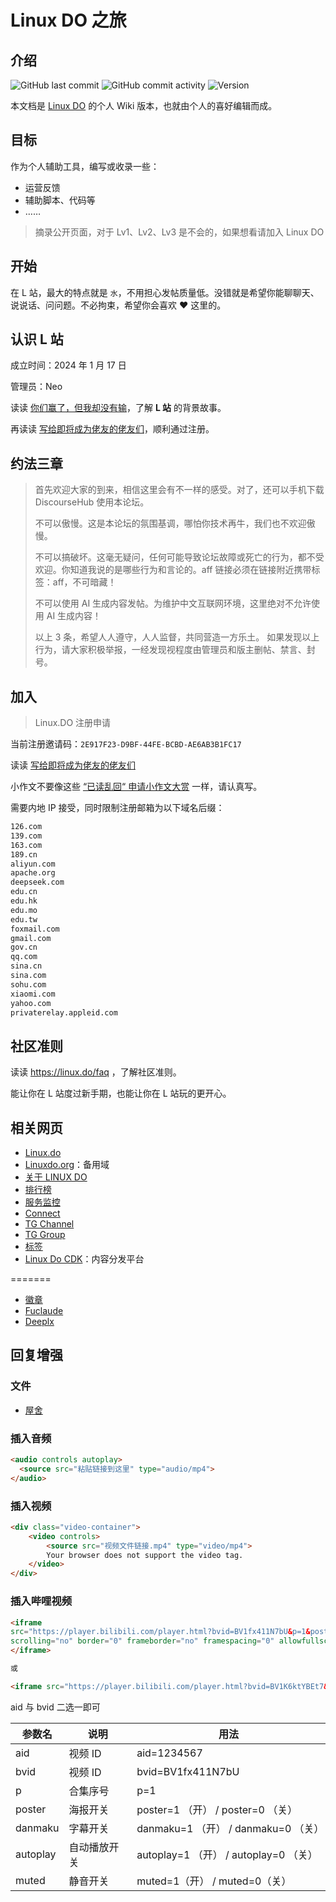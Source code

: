 # Linux DO 之旅

## 介绍

![GitHub last commit](https://img.shields.io/github/last-commit/Dismantle0488/travel-to-linux.do)   ![GitHub commit activity](https://img.shields.io/github/commit-activity/m/Dismantle0488/travel-to-linux.do) ![Version](https://img.shields.io/badge/version-v2.0.0-blue)

本文档是 [Linux DO](https://linux.do/) 的个人 Wiki 版本，也就由个人的喜好编辑而成。

## 目标

作为个人辅助工具，编写或收录一些：

- 运营反馈
- 辅助脚本、代码等
- ……

> 摘录公开页面，对于 Lv1、Lv2、Lv3 是不会的，如果想看请加入 Linux DO

## 开始

在 L 站，最大的特点就是 `水`，不用担心发帖质量低。没错就是希望你能聊聊天、说说话、问问题。不必拘束，希望你会喜欢 :heart: 这里的。

## 认识 L 站

成立时间：2024 年 1 月 17 日

管理员：Neo

读读 [你们赢了，但我却没有输](https://linux.do/t/topic/1051)，了解 **L 站** 的背景故事。

再读读 [写给即将成为佬友的佬友们](https://linux.do/t/topic/545650)，顺利通过注册。

## 约法三章

> 首先欢迎大家的到来，相信这里会有不一样的感受。对了，还可以手机下载 DiscourseHub 使用本论坛。
>
> 不可以傲慢。这是本论坛的氛围基调，哪怕你技术再牛，我们也不欢迎傲慢。
>
> 不可以搞破坏。这毫无疑问，任何可能导致论坛故障或死亡的行为，都不受欢迎。你知道我说的是哪些行为和言论的。aff 链接必须在链接附近携带标签：aff，不可暗藏！
>
> 不可以使用 AI 生成内容发帖。为维护中文互联网环境，这里绝对不允许使用 AI 生成内容！
>
> 以上 3 条，希望人人遵守，人人监督，共同营造一方乐土。
如果发现以上行为，请大家积极举报，一经发现视程度由管理员和版主删帖、禁言、封号。

## 加入

> Linux.DO 注册申请

当前注册邀请码：`2E917F23-D9BF-44FE-BCBD-AE6AB3B1FC17`

读读 [写给即将成为佬友的佬友们](https://linux.do/t/topic/545650)

小作文不要像这些 [“已读乱回“ 申请小作文大赏](https://linux.do/t/topic/950136) 一样，请认真写。

需要内地 IP 接受，同时限制注册邮箱为以下域名后缀：

```txt
126.com
139.com
163.com
189.cn
aliyun.com
apache.org
deepseek.com
edu.cn
edu.hk
edu.mo
edu.tw
foxmail.com
gmail.com
gov.cn
qq.com
sina.cn
sina.com
sohu.com
xiaomi.com
yahoo.com
privaterelay.appleid.com
```

## 社区准则

读读 <https://linux.do/faq> ，了解社区准则。

能让你在 L 站度过新手期，也能让你在 L 站玩的更开心。

## 相关网页

- [Linux.do](https://linux.do/)
- [Linuxdo.org](https://linuxdo.org)：备用域
- [关于 LINUX DO](https://linux.do/about)
- [排行榜](https://linux.do/leaderboard)
- [服务监控](https://status.linux.do/)
- [Connect](https://connect.linux.do/)
- [TG Channel](https://t.me/linux_do_channel)
- [TG Group](https://t.me/ja_netfilter_group)
- [标签](https://linux.do/tags)
- [Linux Do CDK](https://cdk.linux.do/)：内容分发平台

=======

- [徽章](https://linux.do/badges)
- [Fuclaude](https://demo.fuclaude.com/)
- [Deeplx](https://linux.do/t/topic/111737)

## 回复增强

### 文件

- [屋舍](https://www.uhsea.com/)

### 插入音频

```html
<audio controls autoplay>
  <source src="粘贴链接到这里" type="audio/mp4">
</audio>
```

### 插入视频

```html
<div class="video-container">
    <video controls>
        <source src="视频文件链接.mp4" type="video/mp4">
        Your browser does not support the video tag.
    </video>
</div>
```

### 插入哔哩视频

```html
<iframe
src="https://player.bilibili.com/player.html?bvid=BV1fx411N7bU&p=1&poster=1&danmaku=0&autoplay=0"
scrolling="no" border="0" frameborder="no" framespacing="0" allowfullscreen="true">
</iframe>

或 

<iframe src="https://player.bilibili.com/player.html?bvid=BV1K6ktYBEt7&autoplay=0&hideCoverInfo=1" scrolling="no" border="0" frameborder="no" framespacing="0" allowfullscreen="true"></iframe>
```

aid 与 bvid 二选一即可

| 参数名   | 说明         | 用法                                  |
| -------- | ------------ | ------------------------------------- |
| aid      | 视频 ID      | aid=1234567                           |
| bvid     | 视频 ID      | bvid=BV1fx411N7bU                     |
| p        | 合集序号     | p=1                                   |
| poster   | 海报开关     | poster=1 （开） / poster=0 （关）     |
| danmaku  | 字幕开关     | danmaku=1 （开） / danmaku=0 （关）   |
| autoplay | 自动播放开关 | autoplay=1 （开） / autoplay=0 （关） |
| muted    | 静音开关     | muted=1（开） / muted=0（关）         |
